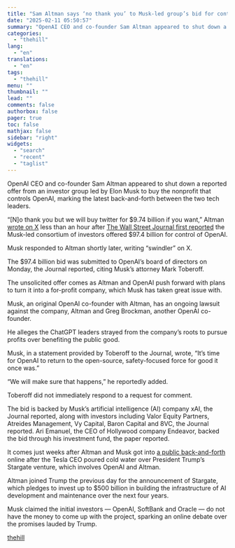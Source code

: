 ```yaml
---
title: "Sam Altman says ‘no thank you’ to Musk-led group’s bid for control of OpenAI"
date: "2025-02-11 05:50:57"
summary: "OpenAI CEO and co-founder Sam Altman appeared to shut down a reported offer from an investor group led by Elon Musk to buy the nonprofit that controls OpenAI, marking the latest back-and-forth between the two tech leaders. “[N]o thank you but we will buy twitter for $9.74 billion if you..."
categories:
  - "thehill"
lang:
  - "en"
translations:
  - "en"
tags:
  - "thehill"
menu: ""
thumbnail: ""
lead: ""
comments: false
authorbox: false
pager: true
toc: false
mathjax: false
sidebar: "right"
widgets:
  - "search"
  - "recent"
  - "taglist"
---
```


OpenAI CEO and co-founder Sam Altman appeared to shut down a reported offer from an investor group led by Elon Musk to buy the nonprofit that controls OpenAI, marking the latest back-and-forth between the two tech leaders.

“[N]o thank you but we will buy twitter for $9.74 billion if you want,” Altman [wrote on X](https://x.com/sama/status/1889059531625464090) less than an hour after [The Wall Street Journal first reported](https://www.wsj.com/tech/elon-musk-openai-bid-4af12827?mod=hp_lead_pos1) the Musk-led consortium of investors offered $97.4 billion for control of OpenAI.

Musk responded to Altman shortly later, writing “swindler” on X.

The $97.4 billion bid was submitted to OpenAI’s board of directors on Monday, the Journal reported, citing Musk’s attorney Mark Toberoff.

The unsolicited offer comes as Altman and OpenAI push forward with plans to turn it into a for-profit company, which Musk has taken great issue with.

Musk, an original OpenAI co-founder with Altman, has an ongoing lawsuit against the company, Altman and Greg Brockman, another OpenAI co-founder.

He alleges the ChatGPT leaders strayed from the company’s roots to pursue profits over benefiting the public good.

Musk, in a statement provided by Toberoff to the Journal, wrote, “It’s time for OpenAI to return to the open-source, safety-focused force for good it once was.”

“We will make sure that happens,” he reportedly added.

Toberoff did not immediately respond to a request for comment.

The bid is backed by Musk’s artificial intelligence (AI) company xAI, the Journal reported, along with investors including Valor Equity Partners, Atreides Management, Vy Capital, Baron Capital and 8VC, the Journal reported. Ari Emanuel, the CEO of Hollywood company Endeavor, backed the bid through his investment fund, the paper reported.

It comes just weeks after Altman and Musk got into [a public back-and-forth](https://thehill.com/policy/technology/5103006-tensions-musk-altman-stargate/) online after the Tesla CEO poured cold water over President Trump’s Stargate venture, which involves OpenAI and Altman.

Altman joined Trump the previous day for the announcement of Stargate, which pledges to invest up to $500 billion in building the infrastructure of AI development and maintenance over the next four years.

Musk claimed the initial investors — OpenAI, SoftBank and Oracle — do not have the money to come up with the project, sparking an online debate over the promises lauded by Trump.

[thehill](https://thehill.com/policy/technology/5136837-sam-altman-elon-musk-openai-chatgpt-x-twitter/)
